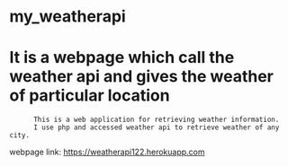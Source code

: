 # my_weatherapi

It is a webpage which call the weather api and gives the weather of particular location
=======
          This is a web application for retrieving weather information.
          I use php and accessed weather api to retrieve weather of any city.
webpage link: https://weatherapi122.herokuapp.com